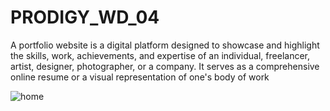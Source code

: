 # PRODIGY_WD_04
A portfolio website is a digital platform designed to showcase and highlight the skills, work, achievements, and expertise of an individual, freelancer, artist, designer, photographer, or a company. It serves as a comprehensive online resume or a visual representation of one's body of work


![home](https://github.com/aashexsh07/PRODIGY_WD_04/assets/151196898/e9505133-c158-4101-8258-39dfdb9e302f)
